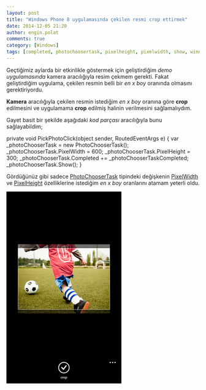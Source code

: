 ```yaml
---
layout: post
title: "Windows Phone 8 uygulamasında çekilen resmi crop ettirmek"
date: 2014-12-05 21:20
author: engin.polat
comments: true
category: [Windows]
tags: [completed, photochoosertask, pixelheight, pixelwidth, show, windows phone, wp8]
---
```

Geçtiğimiz aylarda bir etkinlikle göstermek için geliştirdiğim *demo uygulamasında* kamera aracılığıyla resim çekmem gerekti. Fakat geliştirdiğim uygulama, çekilen resmin belli bir *en x boy* oranında olmasını gerektiriyordu.

**Kamera** aracılığıyla çekilen resmin istediğim *en x boy* oranına göre **crop** edilmesini ve uygulamama **crop** edilmiş halinin verilmesini sağlamalıydım.

Gayet basit bir şekilde aşağıdaki *kod parçası* aracılığıyla bunu sağlayabildim;



private void PickPhotoClick(object sender, RoutedEventArgs e)
{
    var _photoChooserTask = new PhotoChooserTask();
    _photoChooserTask.PixelWidth = 600;
    _photoChooserTask.PixelHeight = 300;
    _photoChooserTask.Completed += _photoChooserTaskCompleted;
    _photoChooserTask.Show();
}


Gördüğünüz gibi sadece <a href="https://msdn.microsoft.com/microsoft.phone.tasks.photochoosertask" target="_blank" rel="noopener">PhotoChooserTask</a> tipindeki değişkenin <a href="https://msdn.microsoft.com/microsoft.phone.tasks.photochoosertask.pixelwidth" target="_blank" rel="noopener">PixelWidth</a> ve <a href="https://msdn.microsoft.com/microsoft.phone.tasks.photochoosertask.pixelheight" target="_blank" rel="noopener">PixelHeight</a> özelliklerine istediğim *en x boy* oranlarını atamam yeterli oldu.

![](/assets/uploads/2014/12/ImageCrop.jpg)

